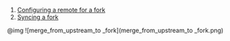 1. [Configuring a remote for a fork](https://help.github.com/articles/configuring-a-remote-for-a-fork/)  
2. [Syncing a fork](https://help.github.com/articles/syncing-a-fork/)  

@img ![merge_from_upstream_to _fork](merge_from_upstream_to _fork.png)
